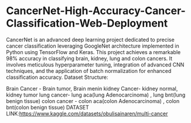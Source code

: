 # CancerNet-High-Accuracy-Cancer-Classification-Web-Deployment

CancerNet is an advanced deep learning project dedicated to precise cancer classification leveraging GoogleNet architecture implemented in Python using TensorFlow and Keras. This project achieves a remarkable 98% accuracy in classifying brain, kidney, lung and colon cancers. It involves meticulous hyperparameter tuning, integration of advanced CNN techniques, and the application of batch normalization for enhanced classification accuracy. Dataset Structure:

Brain Cancer - Brain tumor, Brain menin
kidney Cancer- kidney normal, kidney tumor
lung cancer- lung aca(lung Adenocarcinoma) , lung bnt(lung benign tissue)
colon cancer - colon aca(colon Adenocarcinoma) , colon bnt(colon benign tissue) DATASET LINK:https://www.kaggle.com/datasets/obulisainaren/multi-cancer
